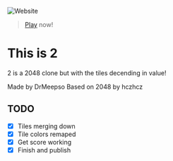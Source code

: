 ![Website](https://img.shields.io/website?down_color=red&down_message=No%20%3A%28&label=Can%20you%20play%20right%20now%3F&style=for-the-badge&up_color=green&up_message=Yes%21&url=https%3A%2F%2Fdrmeepso.github.io%2F2048%2F20ez%2F)

>[Play](https://drmeepso.github.io/2048/20ez/) now!

# This is 2
2 is a 2048 clone but with the tiles decending in value!

Made by DrMeepso Based on 2048 by hczhcz



## TODO
- [x] Tiles merging down
- [X] Tile colors remaped
- [X] Get score working
- [X] Finish and publish
